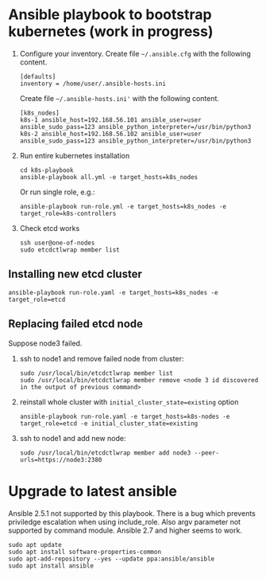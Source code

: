 
Ansible playbook to bootstrap kubernetes (work in progress)
================================================================

1.	Configure your inventory.
	Create file `~/.ansible.cfg` with the following content.

		[defaults]
		inventory = /home/user/.ansible-hosts.ini

	Create file `~/.ansible-hosts.ini'` with the following content.

		[k8s_nodes]
		k8s-1 ansible_host=192.168.56.101 ansible_user=user ansible_sudo_pass=123 ansible_python_interpreter=/usr/bin/python3
		k8s-2 ansible_host=192.168.56.102 ansible_user=user ansible_sudo_pass=123 ansible_python_interpreter=/usr/bin/python3

2.	Run entire kubernetes installation

		cd k8s-playbook
		ansible-playbook all.yml -e target_hosts=k8s_nodes

	Or run single role, e.g.:

		ansible-playbook run-role.yml -e target_hosts=k8s_nodes -e target_role=k8s-controllers

3.	Check etcd works

		ssh user@one-of-nodes
		sudo etcdctlwrap member list

Installing new etcd cluster
--------------------------------

	ansible-playbook run-role.yaml -e target_hosts=k8s_nodes -e target_role=etcd





Replacing failed etcd node
--------------------------------

Suppose node3 failed.

1.	ssh to node1 and remove failed node from cluster:

		sudo /usr/local/bin/etcdctlwrap member list
		sudo /usr/local/bin/etcdctlwrap member remove <node 3 id discovered in the output of previous command>

2.	reinstall whole cluster with `initial_cluster_state=existing` option
		
		ansible-playbook run-role.yaml -e target_hosts=k8s-nodes -e target_role=etcd -e initial_cluster_state=existing

3.	ssh to node1 and add new node:

		sudo /usr/local/bin/etcdctlwrap member add node3 --peer-urls=https://node3:2380







Upgrade to latest ansible
=============================

Ansible 2.5.1 not supported by this playbook. 
There is a bug which prevents priviledge escalation when using include_role.
Also argv parameter not supported by command module.
Ansible 2.7 and higher seems to work.

	sudo apt update
	sudo apt install software-properties-common
	sudo apt-add-repository --yes --update ppa:ansible/ansible
	sudo apt install ansible